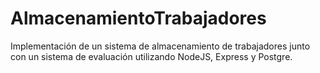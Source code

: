 # AlmacenamientoTrabajadores
Implementación de un sistema de almacenamiento de trabajadores junto con un sistema de evaluación utilizando NodeJS, Express y Postgre.

